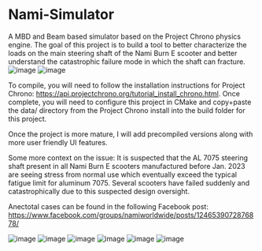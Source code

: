 # Nami-Simulator
A MBD and Beam based simulator based on the Project Chrono physics engine. The goal of this project is to build a tool to better characterize the loads on the main steering shaft of the Nami Burn E scooter and better understand the catastrophic failure mode in which the shaft can fracture.
![image](https://user-images.githubusercontent.com/22308960/221742415-0f9a55ee-e3bf-40af-bb90-71821a18af2e.png)
![image](https://user-images.githubusercontent.com/22308960/221742497-f40b7ab3-83c5-49ed-9d01-54a9d43c6913.png)

To compile, you will need to follow the installation instructions for Project Chrono: https://api.projectchrono.org/tutorial_install_chrono.html. Once complete, you will need to configure this project in CMake and copy+paste the data/ directory from the Project Chrono install into the build folder for this project.

Once the project is more mature, I will add precompiled versions along with more user friendly UI features.

Some more context on the issue:
It is suspected that the AL 7075 steering shaft present in all Nami Burn E scooters manufactured before Jan. 2023 are seeing stress from normal use which eventually exceed the typical fatigue limit for aluminum 7075. Several scooters have failed suddenly and catastrophically due to this suspected design oversight.

Anectotal cases can be found in the following Facebook post: https://www.facebook.com/groups/namiworldwide/posts/1246539072876878/

![image](https://user-images.githubusercontent.com/22308960/221741353-53e77080-0c12-4dd1-ac0b-46c8455093dc.png)
![image](https://user-images.githubusercontent.com/22308960/221741426-128e19f0-db9a-4280-bdd8-969bab90e73c.png)
![image](https://user-images.githubusercontent.com/22308960/221741478-13a3bd77-2006-4a0d-b857-c24d228d77ff.png)
![image](https://user-images.githubusercontent.com/22308960/221741614-674bdb01-ae13-430f-92e4-e4d6043cdf7d.png)
![image](https://user-images.githubusercontent.com/22308960/221741637-70b9401b-679f-467f-8c47-68b469e35f55.png)
![image](https://user-images.githubusercontent.com/22308960/221741660-cd73e399-22a5-4a98-9c8c-6a3a4331c4d7.png)
